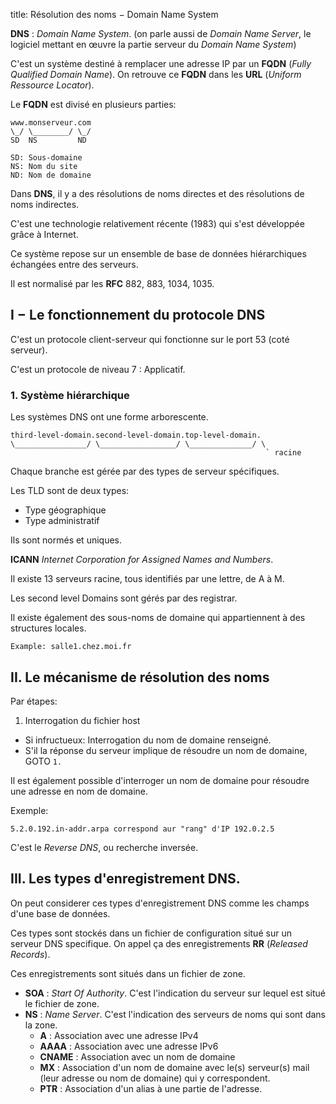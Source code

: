 title: Résolution des noms − Domain Name System

**DNS** : *Domain Name System*. (on parle aussi de 
*Domain Name Server*, le logiciel mettant en œuvre la partie 
serveur du *Domain Name System*)

C'est un système destiné à remplacer une adresse IP par un **FQDN** 
(*Fully Qualified Domain Name*). On retrouve ce **FQDN** dans les **URL** 
(*Uniform Ressource Locator*). 

Le **FQDN** est divisé en plusieurs parties: 

~~~
www.monserveur.com
\_/ \________/ \_/
SD  NS         ND

SD: Sous-domaine
NS: Nom du site
ND: Nom de domaine
~~~

Dans **DNS**, il y a des résolutions de noms directes et des résolutions de 
noms indirectes. 

C'est une technologie relativement récente (1983) qui s'est développée grâce 
à Internet. 

Ce système repose sur un ensemble de base de données hiérarchiques 
échangées entre des serveurs. 

Il est normalisé par les **RFC** 882, 883, 1034, 1035. 

## I − Le fonctionnement du protocole DNS

C'est un protocole client-serveur qui fonctionne sur le port 53 (coté serveur). 

C'est un protocole de niveau 7 : Applicatif. 

### 1. Système hiérarchique

Les systèmes DNS ont une forme arborescente. 

~~~
third-level-domain.second-level-domain.top-level-domain.
\________________/ \_________________/ \______________/ \
                                                         ` racine
~~~

Chaque branche est gérée par des types de serveur spécifiques. 

Les TLD sont de deux types: 

* Type géographique
* Type administratif

Ils sont normés et uniques. 

**ICANN** *Internet Corporation for Assigned Names and Numbers*. 

Il existe 13 serveurs racine, tous identifiés par une lettre, de A à M. 

Les second level Domains sont gérés par des registrar. 

Il existe également des sous-noms de domaine qui appartiennent à des 
structures locales. 

~~~
Example: salle1.chez.moi.fr
~~~

## II. Le mécanisme de résolution des noms

Par étapes:

1. Interrogation du fichier host
* Si infructueux: Interrogation du nom de domaine renseigné. 
* S'il la réponse du serveur implique de résoudre un nom de domaine, GOTO `1.`

Il est également possible d'interroger un nom de domaine pour résoudre une 
adresse en nom de domaine. 

Exemple:

~~~
5.2.0.192.in-addr.arpa correspond aur "rang" d'IP 192.0.2.5
~~~

C'est le *Reverse DNS*, ou recherche inversée. 

## III. Les types d'enregistrement DNS.

On peut considerer ces types d'enregistrement DNS comme les champs 
d'une base de données. 

Ces types sont stockés dans un fichier de configuration situé sur un 
serveur DNS specifique. On appel ça des enregistrements **RR** 
(*Released Records*). 

Ces enregistrements sont situés dans un fichier de zone. 

* **SOA** : *Start Of Authority*. C'est l'indication du serveur sur lequel 
    est situé le fichier de zone. 
* **NS** : *Name Server*. C'est l'indication des serveurs de noms qui sont 
    dans la zone. 
    * **A**     : Association avec une adresse IPv4
    * **AAAA**  : Association avec une adresse IPv6
    * **CNAME** : Association avec un nom de domaine
    * **MX**    : Association d'un nom de domaine avec le(s) serveur(s) 
        mail (leur adresse ou nom de domaine) qui y correspondent. 
    * **PTR**   : Association d'un alias à une partie de l'adresse. 

